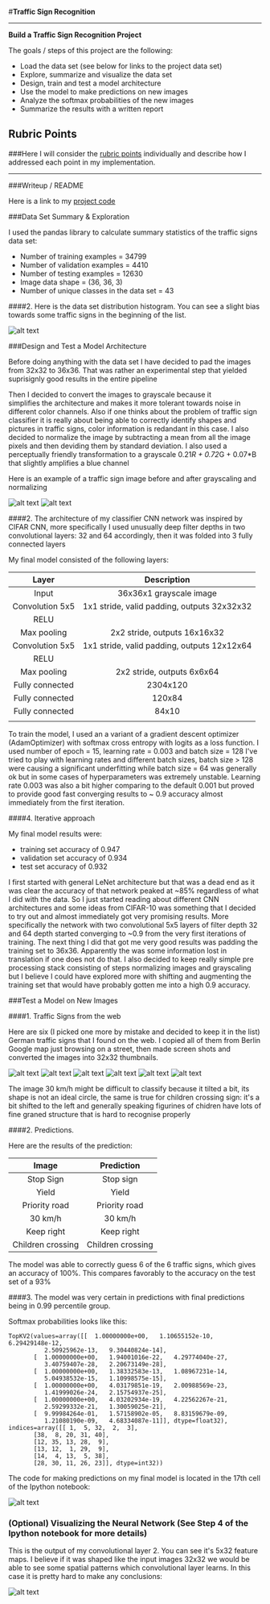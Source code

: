 #**Traffic Sign Recognition** 


---

**Build a Traffic Sign Recognition Project**

The goals / steps of this project are the following:
* Load the data set (see below for links to the project data set)
* Explore, summarize and visualize the data set
* Design, train and test a model architecture
* Use the model to make predictions on new images
* Analyze the softmax probabilities of the new images
* Summarize the results with a written report


[//]: # (Image References)

[image1]: ./examples/visualization.jpg "Visualization"
[image2]: ./examples/grayscale.jpg "Grayscaling"
[image3]: ./examples/random_noise.jpg "Random Noise"
[image4]: ./signs/0.png "30km/h"
[image5]: ./signs/1.png "Keep right"
[image6]: ./signs/2.png "Priority Road"
[image7]: ./signs/3.png "Yield"
[image8]: ./signs/4.png "Stop"
[image12]: ./signs/5.png "Children crossing"
[image9]: ./examples/data_hist.png "Data Histogram"
[image10]: ./examples/test_image.png "Test image"
[image11]: ./examples/processed_image.png "Processed image"
[image13]: ./examples/softmax_prob.png "Top 5 Softmax probabilities"
[image14]: ./examples/conv.png "Convolutional layer 2"
[image15]: .//examples/5_traffic_signs.png "Five german traffic signs from the web"

## Rubric Points
###Here I will consider the [rubric points](https://review.udacity.com/#!/rubrics/481/view) individually and describe how I addressed each point in my implementation.  

---
###Writeup / README

Here is a link to my [project code](https://github.com/igmor/CarND-Traffic-Sign-Classifier-Project/blob/master/Traffic_Sign_Classifier.ipynb)

###Data Set Summary & Exploration

I used the pandas library to calculate summary statistics of the traffic
signs data set:

* Number of training examples = 34799
* Number of validation examples = 4410
* Number of testing examples = 12630
* Image data shape = (36, 36, 3)
* Number of unique classes in the data set = 43

####2. 
Here is the data set distribution histogram. You can see a slight bias towards
some traffic signs in the beginning of the list.

![alt text][image9]

###Design and Test a Model Architecture

Before doing anything with the data set I have decided to pad the images from 32x32 to 36x36. That was rather
an experimental step that yielded suprisignly good results in the entire pipeline

Then I decided to convert the images to grayscale because it  
simplifies the architecture and makes it more tolerant towards noise in
different color channels. Also if one thinks about the problem of traffic sign classifier
it is really about being able to correctly identify shapes and pictures in traffic signs, color information
is redandant in this case. I also decided to normalize the image by subtracting a mean from all the image pixels
and then deviding them by standard deviation. I also used a perceptually friendly transformation
to a grayscale 0.21*R + 0.72*G + 0.07*B that slightly amplifies a blue channel

Here is an example of a traffic sign image before and after grayscaling and normalizing

![alt text][image10]
![alt text][image11]


####2. The architecture of my classifier CNN network was inspired by CIFAR CNN, more specifically
I used unusually deep filter depths in two convolutional layers: 32 and 64 accordingly, then
it was folded into 3 fully connected layers

My final model consisted of the following layers:

| Layer         		|     Description	        					| 
|:---------------------:|:---------------------------------------------:| 
| Input         		| 36x36x1 grayscale image   					| 
| Convolution 5x5     	| 1x1 stride, valid padding, outputs 32x32x32 	|
| RELU					|												|
| Max pooling	      	| 2x2 stride,  outputs 16x16x32 				|
| Convolution 5x5	    | 1x1 stride, valid padding, outputs 12x12x64	|
| RELU					|												|
| Max pooling	      	| 2x2 stride,  outputs 6x6x64 					|
| Fully connected		| 2304x120     									|
| Fully connected		| 120x84     									|
| Fully connected		| 84x10     									|
|						|												|
 

To train the model, I used an a variant of a gradient descent optimizer (AdamOptimizer) with softmax cross entropy with logits
as a loss function. I used number of epoch  = 15, learning rate = 0.003 and batch size = 128
I've tried to play with learning rates and different batch sizes, batch size > 128 were causing a significant underfitting while batch size = 64 was generally ok but in some cases of hyperparameters was extremely unstable.
Learning rate 0.003 was also a bit higher comparing to the default 0.001 but proved to provide good fast converging results to ~ 0.9 accuracy almost immediately from the first iteration.

####4. Iterative approach

My final model results were:
* training set accuracy of 0.947
* validation set accuracy of 0.934 
* test set accuracy of 0.932

I first started with general LeNet architecture but that was a dead end as it was clear the accuracy of that network peaked at ~85% regardless of what I did with the data. So I just started reading about different CNN architectures and some ideas from CIFAR-10 was something that I decided to try out and almost immediately got very promising results. More specifically the network with two convolutional 5x5 layers of filter depth 32 and 64 depth started converging to ~0.9 from the very first iterations of training.
The next thing I did that got me very good results was padding the training set to 36x36. Apparently the was some information lost in translation if one does not do that. I also decided to keep really simple pre processing stack consisting of steps normalizing images and grayscaling but I believe I could have explored more with shifting and augmenting the training set that would have probably gotten me into a high 0.9 accuracy. 


###Test a Model on New Images

####1. Traffic Signs from the web

Here are six (I picked one more by mistake and decided to keep it in the list) German traffic signs that I found on the web. 
I copied all of them from Berlin Google map just browsing on a street, then made screen shots and converted the images into 32x32 thumbnails.

![alt text][image4]
![alt text][image5]
![alt text][image6]
![alt text][image7]
![alt text][image8]
![alt text][image12]


The image 30 km/h might be difficult to classify because it tilted a bit, its shape is not an ideal circle, the same is true for children crossing sign: it's a bit shifted to the left and generally speaking figurines of chidren have lots of fine graned structure that is hard to recognise properly

####2. Predictions.

Here are the results of the prediction:

| Image			        |     Prediction	        					| 
|:---------------------:|:---------------------------------------------:| 
| Stop Sign      		| Stop sign   									| 
| Yield     			| Yield 										|
| Priority road			| Priority road									|
| 30 km/h	      		| 30 km/h 						 				|
| Keep right			| Keep right      								|
| Children crossing		| Children crossing   							|


The model was able to correctly guess 6 of the 6 traffic signs, which gives an accuracy of 100%. This compares favorably to the accuracy on the test set of a 93%

####3. 
The model was very certain in predictions with final predictions being in 0.99 percentile group.

Softmax probabilities looks like this:

```
TopKV2(values=array([[  1.00000000e+00,   1.10655152e-10,   6.29429148e-12,
          2.50925962e-13,   9.30440824e-14],
       [  1.00000000e+00,   1.94001016e-22,   4.29774040e-27,
          3.40759407e-28,   2.20673149e-28],
       [  1.00000000e+00,   1.38332583e-13,   1.08967231e-14,
          5.04938532e-15,   1.10998575e-15],
       [  1.00000000e+00,   4.03179851e-19,   2.00988569e-23,
          1.41999026e-24,   2.15754937e-25],
       [  1.00000000e+00,   4.03202934e-19,   4.22562267e-21,
          2.59299332e-21,   1.30059025e-21],
       [  9.99984264e-01,   1.57158902e-05,   8.83159679e-09,
          1.21080190e-09,   4.68334087e-11]], dtype=float32), indices=array([[ 1,  5, 32,  2,  3],
       [38,  8, 20, 31, 40],
       [12, 35, 13, 28,  9],
       [13, 12,  1, 29,  9],
       [14,  4, 13,  5, 38],
       [28, 30, 11, 26, 23]], dtype=int32))
```

The code for making predictions on my final model is located in the 17th cell of the Ipython notebook:

![alt text][image13]

### (Optional) Visualizing the Neural Network (See Step 4 of the Ipython notebook for more details)

This is the output of my convolutional layer 2. You can see it's 5x32 feature maps. I believe if it was shaped like the input images 32x32 we would be able to see some spatial patterns which convolutional layer learns. In this case it is pretty hard to make any conclusions:

![alt text][image14]



